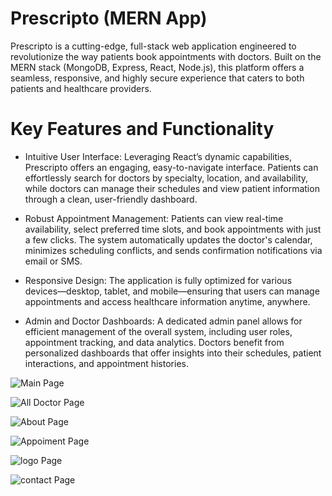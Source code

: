# Prescripto (MERN App)

Prescripto is a cutting-edge, full-stack web application engineered to revolutionize the way patients book appointments with doctors. Built on the MERN stack (MongoDB, Express, React, Node.js), this platform offers a seamless, responsive, and highly secure experience that caters to both patients and healthcare providers.

# Key Features and Functionality

- Intuitive User Interface:
  Leveraging React’s dynamic capabilities, Prescripto offers an engaging, easy-to-navigate interface. Patients can effortlessly search for doctors by specialty, location, and availability, while doctors can manage their schedules and view patient information through a clean, user-friendly dashboard.

- Robust Appointment Management:
  Patients can view real-time availability, select preferred time slots, and book appointments with just a few clicks. The system automatically updates the doctor's calendar, minimizes scheduling conflicts, and sends confirmation notifications via email or SMS.

- Responsive Design:
  The application is fully optimized for various devices—desktop, tablet, and mobile—ensuring that users can manage appointments and access healthcare information anytime, anywhere.

- Admin and Doctor Dashboards:
  A dedicated admin panel allows for efficient management of the overall system, including user roles, appointment tracking, and data analytics. Doctors benefit from personalized dashboards that offer insights into their schedules, patient interactions, and appointment histories.

![Main Page](./frontent/src/assets/main_page.png)

![All Doctor Page](./frontent/src/assets/All_Doctor.png)

![About  Page](./frontent/src/assets/About.png)

![Appoiment Page](./frontent/src/assets/Appoiment_page.png)

![logo Page](./frontent/src/assets/login_page.png)

![contact  Page](./frontent/src/assets/contact.png)
